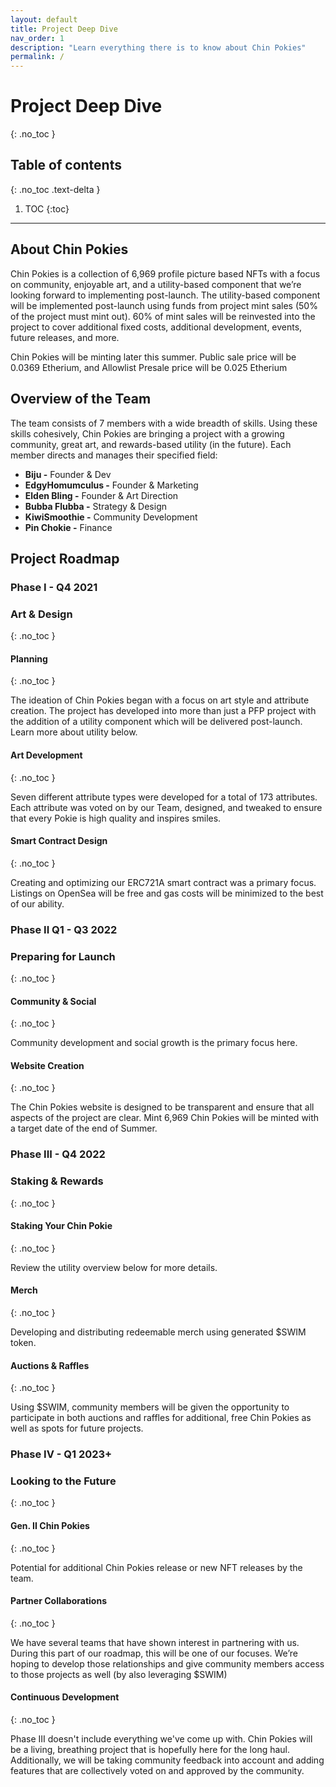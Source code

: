 ```yaml
---
layout: default
title: Project Deep Dive
nav_order: 1
description: "Learn everything there is to know about Chin Pokies"
permalink: /
---
```

# Project Deep Dive
{: .no_toc }

## Table of contents
{: .no_toc .text-delta }

1. TOC
{:toc}
---

## About Chin Pokies

Chin Pokies is a collection of 6,969 profile picture based NFTs with a focus on community, enjoyable art, and a utility-based component that we’re looking forward to implementing post-launch. 
The utility-based component will be implemented post-launch using funds from project mint sales (50% of the project must mint out). 60% of mint sales will be reinvested into the project to cover additional fixed costs, additional development, events, future releases, and more. 

Chin Pokies will be minting later this summer. Public sale price will be 0.0369 Etherium, and Allowlist Presale price will be 0.025 Etherium

## Overview of the Team

The team consists of 7 members with a wide breadth of skills. Using these skills cohesively, Chin Pokies are bringing a project with a growing community, great art, and rewards-based utility (in the future). Each member directs and manages their specified field:

- **Biju -** Founder & Dev
- **EdgyHomumculus -** Founder & Marketing
- **Elden Bling -** Founder & Art Direction
- **Bubba Flubba -** Strategy & Design
- **KiwiSmoothie -** Community Development
- **Pin Chokie -** Finance

## Project Roadmap
### Phase I - Q4 2021
### Art & Design
{: .no_toc }
#### Planning
{: .no_toc }

The ideation of Chin Pokies began with a focus on art style and attribute creation. The project has developed into more than just a PFP project with the addition of a utility component which will be delivered post-launch. Learn more about utility below. 
#### Art Development
{: .no_toc }

Seven different attribute types were developed for a total of 173 attributes. Each attribute was voted on by our Team, designed, and tweaked to ensure that every Pokie is high quality and inspires smiles.
#### Smart Contract Design
{: .no_toc }

Creating and optimizing our ERC721A smart contract was a primary focus. Listings on OpenSea will be free and gas costs will be minimized to the best of our ability. 
### Phase II Q1 - Q3 2022
### Preparing for Launch
{: .no_toc }

#### Community & Social
{: .no_toc }

Community development and social growth is the primary focus here. 
#### Website Creation
{: .no_toc }

The Chin Pokies website is designed to be transparent and ensure that all aspects of the project are clear. 
Mint
6,969 Chin Pokies will be minted with a target date of the end of Summer. 
### Phase III - Q4 2022
### Staking & Rewards
{: .no_toc }

#### Staking Your Chin Pokie
{: .no_toc }

Review the utility overview below for more details. 
#### Merch
{: .no_toc }

Developing and distributing redeemable merch using generated $SWIM token. 
#### Auctions & Raffles
{: .no_toc }

Using $SWIM, community members will be given the opportunity to participate in both auctions and raffles for additional, free Chin Pokies as well as spots for future projects.
### Phase IV - Q1 2023+
### Looking to the Future
{: .no_toc }

#### Gen. II Chin Pokies
{: .no_toc }

Potential for additional Chin Pokies release or new NFT releases by the team. 
#### Partner Collaborations
{: .no_toc }

We have several teams that have shown interest in partnering with us. During this part of our roadmap, this will be one of our focuses. We’re hoping to develop those relationships and give community members access to those projects as well (by also leveraging $SWIM)
#### Continuous Development
{: .no_toc }

Phase III doesn't include everything we've come up with. Chin Pokies will be a living, breathing project that is hopefully here for the long haul. Additionally, we will be taking community feedback into account and adding features that are collectively voted on and approved by the community.
